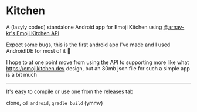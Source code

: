 # Kitchen

A (lazyly coded) standalone Android app for Emoji Kitchen using [@arnav-kr's Emoji Kitchen API](https://emoji-kitchen.vercel.app/)

Expect some bugs, this is the first android app I've made and I used AndroidIDE for most of it 🤷

I hope to at one point move from using the API to supporting more like what https://emojikitchen.dev design, but an 80mb json file for such a simple app is a bit much

---

It's easy to compile or use one from the releases tab

clone, `cd android`, `gradle build` (ymmv)
